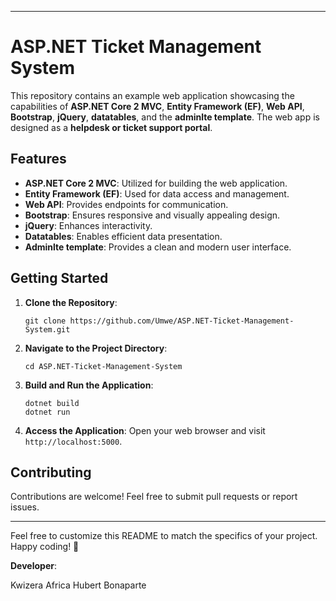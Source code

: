 

---

# ASP.NET Ticket Management System

This repository contains an example web application showcasing the capabilities of **ASP.NET Core 2 MVC**, **Entity Framework (EF)**, **Web API**, **Bootstrap**, **jQuery**, **datatables**, and the **adminlte template**. The web app is designed as a **helpdesk or ticket support portal**.

## Features

- **ASP.NET Core 2 MVC**: Utilized for building the web application.
- **Entity Framework (EF)**: Used for data access and management.
- **Web API**: Provides endpoints for communication.
- **Bootstrap**: Ensures responsive and visually appealing design.
- **jQuery**: Enhances interactivity.
- **Datatables**: Enables efficient data presentation.
- **Adminlte template**: Provides a clean and modern user interface.

## Getting Started

1. **Clone the Repository**:
   ```
   git clone https://github.com/Umwe/ASP.NET-Ticket-Management-System.git
   ```

2. **Navigate to the Project Directory**:
   ```
   cd ASP.NET-Ticket-Management-System
   ```

3. **Build and Run the Application**:
   ```
   dotnet build
   dotnet run
   ```

4. **Access the Application**:
   Open your web browser and visit `http://localhost:5000`.

## Contributing

Contributions are welcome! Feel free to submit pull requests or report issues.


---

Feel free to customize this README to match the specifics of your project. Happy coding! 🚀


**Developer**:

Kwizera Africa Hubert Bonaparte
